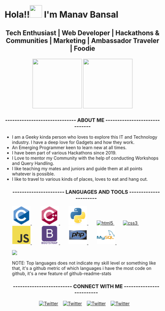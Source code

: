 <h1>Hola!!<img src = "https://media.tenor.com/images/aadee35242e901eb394dcf5680ba5acb/tenor.gif" width = "40" height = "40"/> I'm Manav Bansal </h1>
<h2 align = "center"> Tech Enthusiast | Web Developer | Hackathons & Communities | Marketing | Ambassador   Traveler | Foodie 

<p align="center"> <img src="https://octodex.github.com/images/daftpunktocat-thomas.gif" height="160px" width="160px"> <img src="https://octodex.github.com/images/daftpunktocat-guy.gif" height="160px" width="160px"> </p>
</h2>

<h3 align = "center">------------------------------ ABOUT ME ------------------------------</h3>
<p>
 <ul>
   <li>I am a Geeky kinda person who loves to explore this IT and Technology industry. I have a deep love for Gadgets and how they work. </li>
   <li>An Emerging Programmer keen to learn new at all times.</li>
   <li>I have been part of various Hackathons since 2019.</li>
   <li>I Love to mentor my Community with the help of conducting Workshops and Query Handling.</li>
   <li>I like teaching my mates and juniors and guide them at all points whatever is possible.</li>
   <li>I like to travel to various kinds of places, loves to eat and hang out. </li>
</p>

<h3 align="center">---------------------- LANGUAGES AND TOOLS ----------------------</h3>
<p align="left"> 
<a href="https://www.cprogramming.com/" target="_blank"> <img src="https://raw.githubusercontent.com/devicons/devicon/master/icons/c/c-original.svg" alt="c" width="60" height="60"/> </a> &nbsp;&nbsp;&nbsp;&nbsp;&nbsp;&nbsp;
<a href="https://www.w3schools.com/cpp/" target="_blank"> <img src="https://raw.githubusercontent.com/devicons/devicon/master/icons/cplusplus/cplusplus-original.svg" alt="cplusplus" idth="60" height="60"/> </a> &nbsp;&nbsp;&nbsp;&nbsp;&nbsp;&nbsp;
<a href="https://www.python.org" target="_blank"> <img src="https://raw.githubusercontent.com/devicons/devicon/master/icons/python/python-original.svg" alt="python" width="60" height="60"/> </a> &nbsp;&nbsp;&nbsp;&nbsp;&nbsp;&nbsp;
<a href="https://www.w3.org/html/" target="_blank"> <img src="https://rapidapi.com/blog/wp-content/uploads/2018/06/logo-2582748_640.png" alt="html5" width="60" height="60"/> </a> &nbsp;&nbsp;&nbsp;&nbsp;&nbsp;&nbsp;
<a href="https://www.w3schools.com/css/" target="_blank"> <img src="https://cdn.pixabay.com/photo/2017/08/05/11/16/logo-2582747_960_720.png" alt="css3" width="60" height="60"/> </a> &nbsp;&nbsp;&nbsp;&nbsp;&nbsp;&nbsp;
<a href="https://developer.mozilla.org/en-US/docs/Web/JavaScript" target="_blank"> <img src="https://raw.githubusercontent.com/devicons/devicon/master/icons/javascript/javascript-original.svg" alt="javascript" width="60" height="60"/> </a> &nbsp;&nbsp;&nbsp;&nbsp;&nbsp;&nbsp;
<a href="https://getbootstrap.com" target="_blank"> <img src="https://raw.githubusercontent.com/devicons/devicon/master/icons/bootstrap/bootstrap-plain-wordmark.svg" alt="bootstrap" width="60" height="60"/> </a> &nbsp;&nbsp;&nbsp;&nbsp;&nbsp;&nbsp;
<a href="https://www.php.net" target="_blank"> <img src="https://raw.githubusercontent.com/devicons/devicon/master/icons/php/php-original.svg" alt="php" width="60" height="60"/> </a> &nbsp;&nbsp;&nbsp;&nbsp;&nbsp;&nbsp;
<a href="https://www.mysql.com/" target="_blank"> <img src="https://raw.githubusercontent.com/devicons/devicon/master/icons/mysql/mysql-original-wordmark.svg" alt="mysql" width="60" height="60"/> </a> &nbsp;&nbsp;&nbsp;&nbsp;&nbsp;&nbsp;
</p>
<img align="center" src="https://github-readme-stats.vercel.app/api/top-langs/?username=manavbansalcoder&layout=compact&theme=dark" /> <br><br>
NOTE: Top languages does not indicate my skill level or something like that, it's a github metric of which languages i have the most code on github, it's a new feature of github-readme-stats
</p>
<h3 align="center">------------------------- CONNECT WITH ME -------------------------</h3>
<p align="center">
<a href="https://www.linkedin.com/in/manavbansal11031998/" target="_blank"><img src="https://cdn2.iconfinder.com/data/icons/social-media-2199/64/social_media_isometric_14-linkedin-512.png" height="120px" width="120px" alt="Twitter"></a>&nbsp;&nbsp;&nbsp;
<a href="https://twitter.com/manav_bansal_/" target="_blank"><img src="https://cdn2.iconfinder.com/data/icons/social-media-2199/64/social_media_isometric_6-twitter-512.png" height="120px" width="120px" alt="Twitter"></a>&nbsp;&nbsp;&nbsp;
<a href="https://www.facebook.com/manavbansal1103/" target="_blank"><img src="https://cdn2.iconfinder.com/data/icons/social-media-2199/64/social_media_isometric_1-facebook-512.png" height="120px" width="120px" alt="Twitter"></a>&nbsp;&nbsp;&nbsp;
<a href="https://www.instagram.com/_manav_bansal/" target="_blank"><img src="https://cdn2.iconfinder.com/data/icons/social-media-2199/64/social_media_isometric_3-instagram-512.png" height="120px" width="120px" alt="Twitter"></a>&nbsp;&nbsp;&nbsp;
</p>
